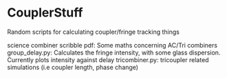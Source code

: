 # CouplerStuff
Random scripts for calculating coupler/fringe tracking things

science combiner scribble pdf: Some maths concerning AC/Tri combiners
group_delay.py: Calculates the fringe intensity, with some glass dispersion. Currently plots intensity against delay
tricombiner.py: tricoupler related simulations (i.e coupler length, phase change)
